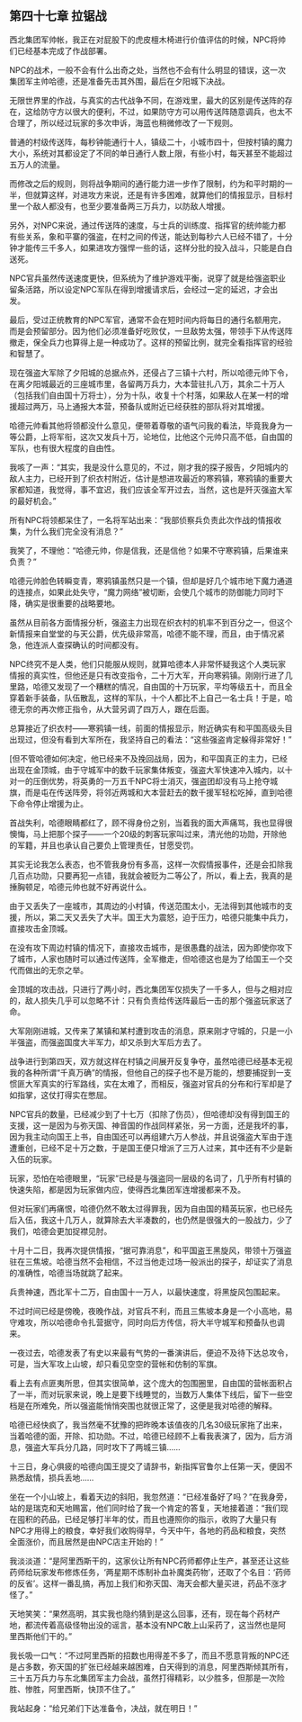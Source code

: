 ## 第四十七章 拉锯战

西北集团军帅帐，我正在对屁股下的虎皮檀木椅进行价值评估的时候，NPC将帅们已经基本完成了作战部署。

NPC的战术，一般不会有什么出奇之处，当然也不会有什么明显的错误，这一次集团军主帅哈德，还是准备先击其外围，最后在夕阳城下决战。

无限世界里的作战，与真实的古代战争不同，在游戏里，最大的区别是传送阵的存在，这给防守方以很大的便利，不过，如果防守方可以用传送阵随意调兵，也太不合理了，所以经过玩家的多次申诉，海蓝也稍微修改了一下规则。

普通的村级传送阵，每秒钟能通行十人，镇级二十，小城市四十，但按村镇的魔力大小，系统对其都设定了不同的单日通行人数上限，有些小村，每天甚至不能超过五万人的流量。

而修改之后的规则，则将战争期间的通行能力进一步作了限制，约为和平时期的一半，但就算这样，对进攻方来说，还是有许多困难，就算他们的情报显示，目标村里一个敌人都没有，也至少要准备两三万兵力，以防敌人增援。

另外，对NPC来说，通过传送阵的速度，与士兵的训练度、指挥官的统帅能力都有些关系，象和平寨的强盗，在村之间的传送，能达到每秒六人已经不错了，十分钟才能传三千多人，如果进攻方强悍一些的话，这样分批的投入战斗，只能是白白送死。

NPC官兵虽然传送速度更快，但系统为了维护游戏平衡，说穿了就是给强盗职业留条活路，所以设定NPC军队在得到增援请求后，会经过一定的延迟，才会出发。

最后，受过正统教育的NPC军官，通常不会在短时间内将每日的通行名额用完，而是会预留部分。因为他们必须准备好吃败仗，一旦敌势太强，带领手下从传送阵撤走，保全兵力也算得上是一种成功了。这样的预留比例，就完全看指挥官的经验和智慧了。

现在强盗大军除了夕阳城的总据点外，还侵占了三镇十六村，所以哈德元帅下令，在离夕阳城最近的三座城市里，各留两万兵力，大本营驻扎八万，其余二十万人（包括我们自由国十万将士），分为十队，收复十个村落，如果敌人在某一村的增援超过两万，马上通报大本营，预备队或附近已经获胜的部队将对其增援。

哈德元帅看其他将领都没什么意见，便带着尊敬的语气问我的看法，毕竟我身为一等公爵，上将军衔，这次又发兵十万，论地位，比他这个元帅只高不低，自由国的军队，也有很大程度的自由性。

我咳了一声：“其实，我是没什么意见的，不过，刚才我的探子报告，夕阳城内的敌人主力，已经开到了织衣村附近，估计是想进攻最近的寒鸦镇，寒鸦镇的重要大家都知道，我觉得，事不宜迟，我们应该全军开过去，当然，这也是歼灭强盗大军的最好机会。”

所有NPC将领都呆住了，一名将军站出来：“我部侦察兵负责此次作战的情报收集，为什么我们完全没有消息？”

我笑了，不理他：“哈德元帅，你是信我，还是信他？如果不守寒鸦镇，后果谁来负责？”

哈德元帅脸色转瞬变青，寒鸦镇虽然只是一个镇，但却是好几个城市地下魔力通道的连接点，如果此处失守，“魔力网络”被切断，会使几个城市的防御能力同时下降，确实是很重要的战略要地。

虽然从目前各方面情报分析，强盗主力出现在织衣村的机率不到百分之一，但这个新情报来自堂堂的与天公爵，优先级非常高，哈德不能不理，而且，由于情况紧急，他连派人查探确认的时间都没有。

NPC终究不是人类，他们只能服从规则，就算哈德本人非常怀疑我这个人类玩家情报的真实性，但他还是只有改变指令，二十万大军，开向寒鸦镇。刚刚行进了几里路，哈德又发现了一个糟糕的情况，自由国的十万玩家，平均等级五十，而且全穿着新手装备，队伍散乱，这样的军队，十个人都比不上自己一名士兵！于是，哈德无奈的再次修正指令，从大营另调了四万人，跟在后面。

总算接近了织衣村——寒鸦镇一线，前面的情报显示，附近确实有和平国高级头目出现过，但没有看到大军所在，我坚持自己的看法：“这些强盗肯定躲得非常好！”

\[但不管哈德如何决定，他已经来不及挽回战局，因为，和平国真正的主力，已经出现在金顶城，由于守城军中的数千玩家集体叛变，强盗大军快速冲入城内，以十对一的压倒优势，将英勇的一万五千NPC将士消灭，强盗团却没有马上抢夺城旗，而是屯在传送阵旁，将邻近两城和大本营赶去的数千援军轻松吃掉，直到哈德下命令停止增援为止。

首战失利，哈德眼睛都红了，顾不得身份之别，当着我的面大声痛骂，我也显得很懊悔，马上把那个探子——一个20级的刺客玩家叫过来，清光他的功勋，开除他的军籍，并且也承认自己要负上管理责任，甘愿受罚。

其实无论我怎么表态，也不管我身份有多高，这样一次假情报事件，还是会扣除我几百点功勋，只要再犯一点错，我就会被贬为二等公了，所以，看上去，我真的是捶胸顿足，哈德元帅也就不好再说什么。

由于又丢失了一座城市，其周边的小村镇，传送范围太小，无法得到其他城市的支援，所以，第二天又丢失了大半。国王大为震怒，迫于压力，哈德只能集中兵力，直接攻击金顶城。

在没有攻下周边村镇的情况下，直接攻击城市，是很愚蠢的战法，因为即使你攻下了城市，人家也随时可以通过传送阵，全军撤走，但哈德这也是为了给国王一个交代而做出的无奈之举。

金顶城的攻击战，只进行了两小时，西北集团军仅损失了一千多人，但与之相对应的，敌人损失几乎可以忽略不计：只有负责给传送阵最后一击的那个强盗玩家送了命。

大军刚刚进城，又传来了某镇和某村遭到攻击的消息，原来刚才守城的，只是一小半强盗，而强盗国度大半军力，却又杀到大军后方去了。

战争进行到第四天，双方就这样在村镇之间展开反复争夺，虽然哈德已经基本无视我的各种所谓“千真万确”的情报，但他自己的探子也不是万能的，想要捕捉到一支惯匪大军真实的行军路线，实在太难了，而相反，强盗对官兵的分布和行军却是了如指掌，这仗打得实在憋屈。

NPC官兵的数量，已经减少到了十七万（扣除了伤员），但哈德却没有得到国王的支援，这一是因为与弥天国、神音国的作战同样紧张，另一方面，还是我坏的事，因为我主动向国王上书，自由国还可以再组建六万人参战，并且说强盗大军由于连遭重创，已经不足十万之数，于是国王便只增派了三万人过来，其中还有不少是新入伍的玩家。

玩家，恐怕在哈德眼里，“玩家”已经是与强盗同一层级的名词了，几乎所有村镇的快速失陷，都是因为玩家做内应，使得西北集团军连增援都来不及。

但对玩家们再痛恨，哈德仍然不敢太过得罪我，因为自由国的精英玩家，也已经先后入伍，我这十几万人，就算除去大半凑数的，也仍然是很强大的一股战力，少了我们，哈德会更加捉襟见肘。

十月十二日，我再次提供情报，“据可靠消息”，和平国盗王黑旋风，带领十万强盗驻在三焦坡。哈德当然不会相信，不过当他走过场一般派出的探子，却证实了消息的准确性，哈德当场就跳了起来。

兵贵神速，西北军十二万，自由国十一万人，以最快速度，将黑旋风包围起来。

不过时间已经是傍晚，夜晚作战，对官兵不利，而且三焦坡本身是一个小高地，易守难攻，所以哈德命令扎营据守，同时向后方传信，将大半守城军和预备队也调来。

一夜过去，哈德发表了有史以来最有气势的一番演讲后，便迫不及待下达总攻令，可是，当大军攻上山坡，却只看见空空的营帐和仿制的军旗。

看上去有点匪夷所思，但其实很简单，这个庞大的包围圈里，自由国的营帐面积占了一半，而对玩家来说，晚上是要下线睡觉的，当数万人集体下线后，留下一些空档是在所难免，所以强盗能悄悄突围也就很正常了，这便是我对哈德的解释。

哈德已经快疯了，我当然毫不犹豫的把昨晚本该值夜的几名30级玩家拖了出来，当着哈德的面，开除、扣功勋。不过，哈德已经顾不上看我表演了，因为，后方消息，强盗大军兵分几路，同时攻下了两城三镇……

十三日，身心俱疲的哈德向国王提交了请辞书，新指挥官鲁尔上任第一天，便因不熟悉敌情，损兵丢地……

坐在一个小山坡上，看着天边的斜阳，我忽然道：“已经准备好了吗？”在我身旁，站的是瑞克和天地赐富，他们同时给了我一个肯定的答复，天地接着道：“我们现在囤积的药品，已经足够打半年的仗，而且也遵照你的指示，收购了大量只有NPC才用得上的粮食，幸好我们收购得早，今天中午，各地的药品和粮食，突然全面涨价，而且居然是由NPC店主开始的！”

我淡淡道：“是阿里西斯干的，这家伙让所有NPC药师都停止生产，甚至还让这些药师给玩家发布修炼任务，‘两星期不炼制补血补魔类药物’，还取了个名目：‘药师的反省’。这样一番乱搞，再加上我们和弥天国、海天会都大量买进，药品不涨才怪了。”

天地笑笑：“果然高明，其实我也隐约猜到是这么回事，还有，现在每个药材产地，都流传着高级怪物出没的谣言，基本没有NPC敢上山采药了，这当然也是阿里西斯他们干的。”

我长吸一口气：“不过阿里西斯的招数也用得差不多了，而且不愿意背叛的NPC还是占多数，弥天国的扩张已经越来越困难，白天得到的消息，阿里西斯倾其所有，三十五万兵力与东北集团军主力会战，虽然打得精彩，以少胜多，但那是一次险胜、惨胜，阿里西斯，快顶不住了。”

我站起身：“给兄弟们下达准备令，决战，就在明日！”

